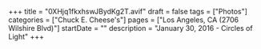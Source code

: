 +++
title = "0XHjq1fkxhswJBydKg2T.avif"
draft = false
tags = ["Photos"]
categories = ["Chuck E. Cheese's"]
pages = ["Los Angeles, CA (2706 Wilshire Blvd)"]
startDate = ""
description = "January 30, 2016 - Circles of Light"
+++
